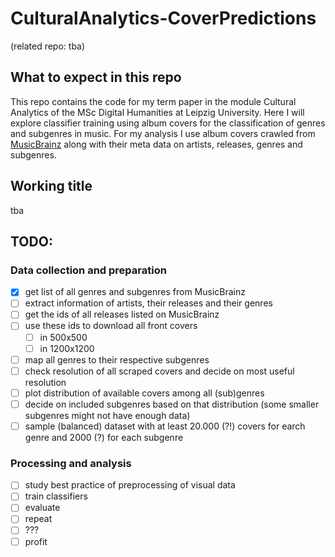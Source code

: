 # CulturalAnalytics-CoverPredictions
(related repo: tba)
## What to expect in this repo
This repo contains the code for my term paper in the module Cultural Analytics of the MSc Digital Humanities at Leipzig University. Here I will explore classifier training using album covers for the classification of genres and subgenres in music. For my analysis I use album covers crawled from [MusicBrainz](https://musicbrainz.org) along with their meta data on artists, releases, genres and subgenres.

## Working title
tba
## TODO:
### Data collection and preparation
- [x] get list of all genres and subgenres from MusicBrainz
- [ ] extract information of artists, their releases and their genres
- [ ] get the ids of all releases listed on MusicBrainz
- [ ] use these ids to download all front covers
  - [ ] in 500x500
  - [ ] in 1200x1200
- [ ] map all genres to their respective subgenres
- [ ] check resolution of all scraped covers and decide on most useful resolution
- [ ] plot distribution of available covers among all (sub)genres
- [ ] decide on included subgenres based on that distribution (some smaller subgenres might not have enough data)
- [ ] sample (balanced) dataset with at least 20.000 (?!) covers for earch genre and 2000 (?) for each subgenre
### Processing and analysis
- [ ] study best practice of preprocessing of visual data
- [ ] train classifiers
- [ ] evaluate
- [ ] repeat
- [ ] ???
- [ ] profit

